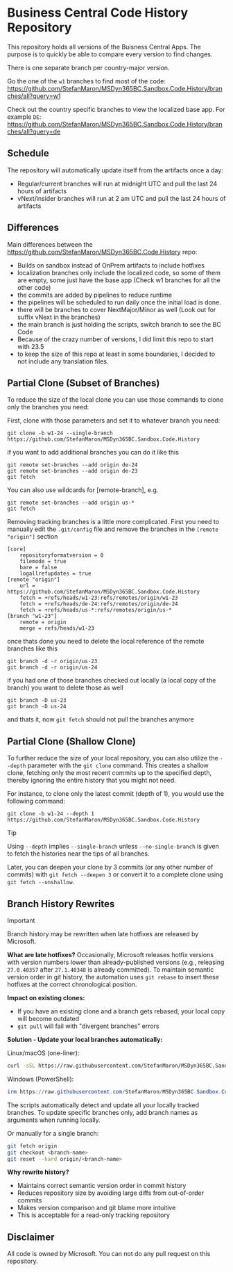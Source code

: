 # Business Central Code History Repository

This repository holds all versions of the Buisness Central Apps. The purpose is to quickly be able to compare every version to find changes.

There is one separate branch per country-major version.

Go the one of the `w1` branches to find most of the code:  
https://github.com/StefanMaron/MSDyn365BC.Sandbox.Code.History/branches/all?query=w1

Check out the country specific branches to view the localized base app. For example `DE`:  
https://github.com/StefanMaron/MSDyn365BC.Sandbox.Code.History/branches/all?query=de

## Schedule

The repository will automatically update itself from the artifacts once a day:

- Regular/current branches will run at midnight UTC and pull the last 24 hours of artifacts
- vNext/insider branches will run at 2 am UTC and pull the last 24 hours of artifacts

## Differences

Main differences between the https://github.com/StefanMaron/MSDyn365BC.Code.History repo:
- Builds on sandbox instead of OnPrem artifacts to include hotfixes
- localization branches only include the localized code, so some of them are empty, some just have the base app (Check w1 branches for all the other code)
- the commits are added by pipelines to reduce runtime
- the pipelines will be scheduled to run daily once the initial load is done.
- there will be branches to cover NextMajor/Minor as well (Look out for suffix vNext in the branches)
- the main branch is just holding the scripts, switch branch to see the BC Code
- Because of the crazy number of versions, I did limit this repo to start with 23.5
- to keep the size of this repo at least in some boundaries, I decided to not include any translation files.

## Partial Clone (Subset of Branches)
To reduce the size of the local clone you can use those commands to clone only the branches you need:

First, clone with those parameters and set it to whatever branch you need:
```
git clone -b w1-24 --single-branch https://github.com/StefanMaron/MSDyn365BC.Sandbox.Code.History
```
if you want to add additional branches you can do it like this
```
git remote set-branches --add origin de-24
git remote set-branches --add origin de-23
git fetch
```
You can also use wildcards for [remote-branch], e.g.
```
git remote set-branches --add origin us-*
git fetch
```

Removing tracking branches is a little more complicated.
First you need to manually edit the `.git/config` file and remove the branches in the `[remote "origin"]` section
```
[core]
	repositoryformatversion = 0
	filemode = true
	bare = false
	logallrefupdates = true
[remote "origin"]
	url = https://github.com/StefanMaron/MSDyn365BC.Sandbox.Code.History
	fetch = +refs/heads/w1-23:refs/remotes/origin/w1-23
	fetch = +refs/heads/de-24:refs/remotes/origin/de-24
	fetch = +refs/heads/us-*:refs/remotes/origin/us-*
[branch "w1-23"]
	remote = origin
	merge = refs/heads/w1-23
```
once thats done you need to delete the local reference of the remote branches like this
```
git branch -d -r origin/us-23
git branch -d -r origin/us-24
```
if you had one of those branches checked out locally (a local copy of the branch) you want to delete those as well
```
git branch -D us-23
git branch -D us-24
```

and thats it, now `git fetch` should not pull the branches anymore

## Partial Clone (Shallow Clone)
To further reduce the size of your local repository, you can also utilize the `--depth` parameter with the `git clone` command.
This creates a shallow clone, fetching only the most recent commits up to the specified depth, thereby ignoring the entire history that you might not need.

For instance, to clone only the latest commit (depth of 1), you would use the following command:

```
git clone -b w1-24 --depth 1 https://github.com/StefanMaron/MSDyn365BC.Sandbox.Code.History
```

> [!TIP]
> Using `--depth` implies `--single-branch` unless `--no-single-branch` is given to fetch the histories near the tips of all branches.

Later, you can deepen your clone by 3 commits (or any other number of commits) with `git fetch --deepen 3` or convert it to a complete clone using `git fetch --unshallow`.

## Branch History Rewrites

> [!IMPORTANT]
> Branch history may be rewritten when late hotfixes are released by Microsoft.

**What are late hotfixes?**
Occasionally, Microsoft releases hotfix versions with version numbers lower than already-published versions (e.g., releasing `27.0.40357` after `27.1.40348` is already committed). To maintain semantic version order in git history, the automation uses `git rebase` to insert these hotfixes at the correct chronological position.

**Impact on existing clones:**
- If you have an existing clone and a branch gets rebased, your local copy will become outdated
- `git pull` will fail with "divergent branches" errors

**Solution - Update your local branches automatically:**

Linux/macOS (one-liner):
```bash
curl -sSL https://raw.githubusercontent.com/StefanMaron/MSDyn365BC.Sandbox.Code.History/main/scripts/update-branches.sh | bash
```

Windows (PowerShell):
```powershell
irm https://raw.githubusercontent.com/StefanMaron/MSDyn365BC.Sandbox.Code.History/main/scripts/Update-Branches.ps1 | iex
```

The scripts automatically detect and update all your locally tracked branches. To update specific branches only, add branch names as arguments when running locally.

Or manually for a single branch:
```bash
git fetch origin
git checkout <branch-name>
git reset --hard origin/<branch-name>
```

**Why rewrite history?**
- Maintains correct semantic version order in commit history
- Reduces repository size by avoiding large diffs from out-of-order commits
- Makes version comparison and git blame more intuitive
- This is acceptable for a read-only tracking repository

## Disclaimer

All code is owned by Microsoft. You can not do any pull request on this repository.
